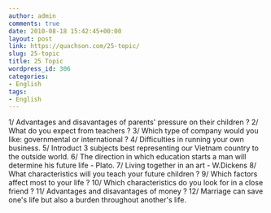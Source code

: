 ```yaml
---
author: admin
comments: true
date: 2010-08-18 15:42:45+00:00
layout: post
link: https://quachson.com/25-topic/
slug: 25-topic
title: 25 Topic
wordpress_id: 306
categories:
- English
tags:
- English
---
```


1/ Advantages and disavantages of parents' pressure on their children ?
2/ What do you expect from teachers ?
3/ Which type of company would you like: governmental or international ?
4/ Difficulties in running your own business.
5/ Introduct 3 subjects best representing our Vietnam country to the outside world.
6/ The direction in which education starts a man will determine his future life - Plato.
7/ Living together in an art - W.Dickens
8/ What characteristics will you teach your future children ?
9/ Which factors affect most to your life ?
10/ Which characteristics do you look for in a close friend ?
11/ Advantages and disavantages of money ?
12/ Marriage can save one's life but also a burden throughout another's life.
